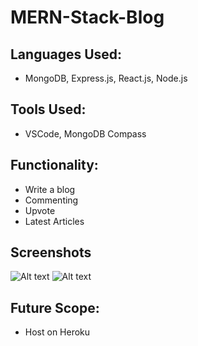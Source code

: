 # MERN-Stack-Blog

## Languages Used:
- MongoDB, Express.js, React.js, Node.js

## Tools Used:
- VSCode, MongoDB Compass

## Functionality:
- Write a blog
- Commenting</br>
- Upvote</br>
- Latest Articles</br>

## Screenshots
![Alt text](/relative/path/to/image1.jpg?raw=true "Image1")
![Alt text](/relative/path/to/image1.jpg?raw=true "Image1")

## Future Scope:
- Host on Heroku

